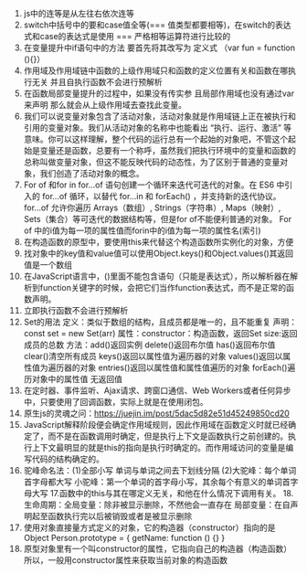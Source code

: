 1.	js中的连等是从左往右依次连等
2.	switch中括号中的要和case值全等(=== 值类型都要相等)，在switch的表达式和case的表达式是使用 === 严格相等运算符进行比较的
3.	在变量提升中if语句中的方法 要首先将其改写为 定义式 （var fun = function (){}）
4.	作用域及作用域链中函数的上级作用域只和函数的定义位置有关和函数在哪执行无关 并且自执行函数不会进行预解析
5.	在函数局部变量提升的过程中，如果没有传实参 且局部作用域也没有通过var来声明 那么就会从上级作用域去查找此变量。
6.	我们可以说变量对象包含了活动对象，活动对象就是作用域链上正在被执行和引用的变量对象。我们从活动对象的名称中也能看出 “执行、运行、激活” 等意味。你可以这样理解，整个代码的运行总有一个起始的对象吧，不管这个起始是变量还是函数，总要有一个称呼，虽然我们把执行环境中的变量和函数的总称叫做变量对象，但这不能反映代码的动态性，为了区别于普通的变量对象，我们创造了活动对象的概念。
7.	For of 和for in  for...of 语句创建一个循环来迭代可迭代的对象。在 ES6 中引入的 for...of 循环，以替代 for...in 和 forEach() ，并支持新的迭代协议。for...of 允许你遍历 Arrays（数组）, Strings（字符串）, Maps（映射）, Sets（集合）等可迭代的数据结构等，但是for of不能便利普通的对象。 For of 中的i值为每一项的属性值而forin中的i值为每一项的属性名(索引)
8.	在构造函数的原型中，要使用this来代替这个构造函数所实例化的对象，方便
9.	找对象中的key值和value值可以使用Object.keys()和Object.values()其返回值是一个数组
10.	在JavaScript语言中，()里面不能包含语句（只能是表达式），所以解析器在解析到function关键字的时候，会把它们当作function表达式，而不是正常的函数声明。
11.	立即执行函数不会进行预解析
12.	Set的用法
  定义：类似于数组的结构，且成员都是唯一的，且不能重复
	  声明：const set = new Set(arr)
属性：constructor：构造函数，返回Set size:返回成员的总数 
方法：add()返回实例  delete()返回布尔值 has()返回布尔值 clear()清空所有成员 keys()返回以属性值为遍历器的对象 values()返回以属性值为遍历器的对象  entries()返回以属性值和属性值遍历的对象 forEach()遍历对象中的属性值 无返回值
13.	在定时器、事件监听、Ajax请求、跨窗口通信、Web Workers或者任何异步中，只要使用了回调函数，实际上就是在使用闭包。
14.	原生js的灵魂之问：https://juejin.im/post/5dac5d82e51d45249850cd20
15.	JavaScript解释阶段便会确定作用域规则，因此作用域在函数定义时就已经确定了，而不是在函数调用时确定，但是执行上下文是函数执行之前创建的。执行上下文最明显的就是this的指向是执行时确定的。而作用域访问的变量是编写代码的结构确定的。
16.	驼峰命名法：(1)全部小写 单词与单词之间去下划线分隔
           (2)大驼峰：每个单词首字母都大写       小驼峰：第一个单词的首字母小写，其余每个有意义的单词首字母大写
17.函数中的this与其在哪定义无关，和他在什么情况下调用有关。
18.生命周期：全局变量：除非被显示删除，不然他会一直存在
             局部变量：在自声明起至函数执行完以后被销毁或者是被显示删除
19. 使用对象直接量方式定义的对象，它的构造器（constructor）指向的是Object
 Person.prototype = {
            getName: function () {}
        }
20. 原型对象里有一个叫constructor的属性，它指向自己的构造器（构造函数）所以，一般用constructor属性来获取当前对象的构造函数
